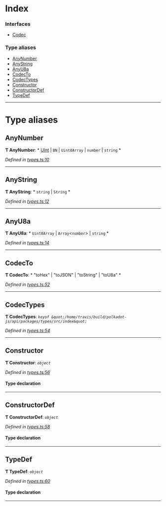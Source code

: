 

# Index

### Interfaces

* [Codec](../interfaces/_types_.codec.md)

### Type aliases

* [AnyNumber](_types_.md#anynumber)
* [AnyString](_types_.md#anystring)
* [AnyU8a](_types_.md#anyu8a)
* [CodecTo](_types_.md#codecto)
* [CodecTypes](_types_.md#codectypes)
* [Constructor](_types_.md#constructor)
* [ConstructorDef](_types_.md#constructordef)
* [TypeDef](_types_.md#typedef)

---

# Type aliases

<a id="anynumber"></a>

##  AnyNumber

**Ƭ AnyNumber**: * [UInt](../classes/_codec_uint_.uint.md) &#124; `BN` &#124; `Uint8Array` &#124; `number` &#124; `string`
*

*Defined in [types.ts:10](https://github.com/polkadot-js/api/blob/4ef8bd3/packages/types/src/types.ts#L10)*

___
<a id="anystring"></a>

##  AnyString

**Ƭ AnyString**: * `string` &#124; `String`
*

*Defined in [types.ts:12](https://github.com/polkadot-js/api/blob/4ef8bd3/packages/types/src/types.ts#L12)*

___
<a id="anyu8a"></a>

##  AnyU8a

**Ƭ AnyU8a**: * `Uint8Array` &#124; `Array`<`number`> &#124; `string`
*

*Defined in [types.ts:14](https://github.com/polkadot-js/api/blob/4ef8bd3/packages/types/src/types.ts#L14)*

___
<a id="codecto"></a>

##  CodecTo

**Ƭ CodecTo**: * "toHex" &#124; "toJSON" &#124; "toString" &#124; "toU8a"
*

*Defined in [types.ts:52](https://github.com/polkadot-js/api/blob/4ef8bd3/packages/types/src/types.ts#L52)*

___
<a id="codectypes"></a>

##  CodecTypes

**Ƭ CodecTypes**: *`keyof &quot;/home/travis/build/polkadot-js/api/packages/types/src/index&quot;`*

*Defined in [types.ts:54](https://github.com/polkadot-js/api/blob/4ef8bd3/packages/types/src/types.ts#L54)*

___
<a id="constructor"></a>

##  Constructor

**Ƭ Constructor**: *`object`*

*Defined in [types.ts:56](https://github.com/polkadot-js/api/blob/4ef8bd3/packages/types/src/types.ts#L56)*

#### Type declaration

___
<a id="constructordef"></a>

##  ConstructorDef

**Ƭ ConstructorDef**: *`object`*

*Defined in [types.ts:58](https://github.com/polkadot-js/api/blob/4ef8bd3/packages/types/src/types.ts#L58)*

#### Type declaration

[index: `string`]: [Constructor](_types_.md#constructor)<`T`>

___
<a id="typedef"></a>

##  TypeDef

**Ƭ TypeDef**: *`object`*

*Defined in [types.ts:60](https://github.com/polkadot-js/api/blob/4ef8bd3/packages/types/src/types.ts#L60)*

#### Type declaration

[index: `string`]: [Codec](../interfaces/_types_.codec.md)

___

